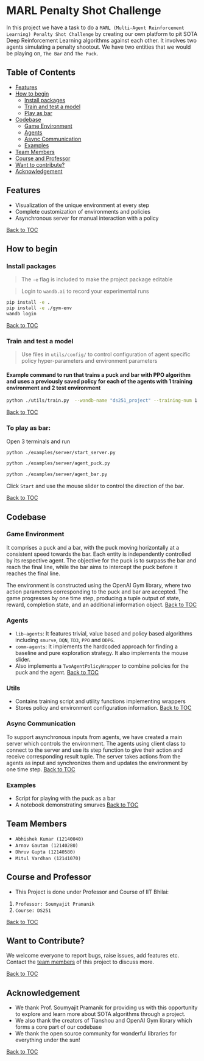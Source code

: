# MARL Penalty Shot Challenge
In this project we have a task to do a `MARL (Multi-Agent Reinforcement Learning) Penalty Shot Challenge` by creating our own platform to pit SOTA Deep Reinforcement Learning algorithms against each other. It involves two agents simulating a penalty shootout. We have two entities that we would be playing on, `The Bar` and `The Puck`.

## Table of Contents
- [Features](#features)
- [How to begin](#how-to-begin)
    - [Install packages](#install-packages)
    - [Train and test a model](#train-and-test-a-model)
    - [Play as bar](#to-play-as-bar)
- [Codebase](#codebase)
    - [Game Environment](#game-environment)
    - [Agents](#agents)
    - [Async Communication](#async-communication)
    - [Examples](#examples)
- [Team Members](#team-members)
- [Course and Professor](#course-and-professor)
- [Want to contribute?](#want-to-contribute)
- [Acknowledgement](#acknowledgement)

## Features
- Visualization of the unique environment at every step
- Complete customization of environments and policies
- Asynchronous server for manual interaction with a policy

[Back to TOC](#table-of-contents)

## How to begin

### Install packages
>The `-e` flag is included to make the project package editable

>Login to `wandb.ai` to record your experimental runs 
```bash
pip install -e .
pip install -e ./gym-env
wandb login
```

[Back to TOC](#table-of-contents)

### Train and test a model
> Use files in `utils/config/` to control configuration of agent specific policy hyper-parameters and environment parameters

#### Example command to run that trains a puck and bar with PPO algorithm and uses a previously saved policy for each of the agents with 1 training environment and 2 test environment 
```bash
python ./utils/train.py  --wandb-name "ds251_project" --training-num 1 --test-num 2 --puck ppo --bar ppo --load-puck-id both_ppo --load-bar-id both_ppo 
```

[Back to TOC](#table-of-contents)

### To play as bar:
Open 3 terminals and run 
```bash
python ./examples/server/start_server.py
```
```bash
python ./examples/server/agent_puck.py
```
```bash
python ./examples/server/agent_bar.py
```
Click `Start` and use the mouse slider to control the direction of the bar.

[Back to TOC](#table-of-contents)

## Codebase
### Game Environment
It comprises a puck and a bar, with the puck moving horizontally at a consistent speed towards the bar. Each entity is independently controlled by its respective agent. The objective for the puck is to surpass the bar and reach the final line, while the bar aims to intercept the puck before it reaches the final line.

The environment is constructed using the OpenAI Gym library, where two action parameters corresponding to the puck and bar are accepted. The game progresses by one time step, producing a tuple output of state, reward, completion state, and an additional information object. [Back to TOC](#table-of-contents)

### Agents
- `lib-agents`: It features trivial, value based and policy based algorithms including `smurve`, `DQN`, `TD3`, `PPO` and `DDPG`.
- `comm-agents`: It implements the hardcoded approach for finding a baseline and pure exploration strategy. It also implements the mouse slider.
- Also implements a `TwoAgentPolicyWrapper` to combine policies for the puck and the agent.
[Back to TOC](#table-of-contents)

### Utils
- Contains training script and utility functions implementing wrappers
- Stores policy and environment configuration information. 
[Back to TOC](#table-of-contents)

### Async Communication
To support asynchronous inputs from agents, we have created a main server which controls the environment. The agents using client class to connect to the server and use its step function to give their action and receive corresponding result tuple. The server takes actions from the agents as input and synchronizes them and updates the environment by one time step. [Back to TOC](#table-of-contents)

### Examples
- Script for playing with the puck as a bar
- A notebook demonstrating smurves
[Back to TOC](#table-of-contents)


## Team Members
- `Abhishek Kumar (12140040)`
- `Arnav Gautam (12140280)`
- `Dhruv Gupta (12140580)`
- `Mitul Vardhan (12141070)`

## Course and Professor
- This Project is done under Professor and Course of IIT Bhilai:

1. `Professor: Soumyajit Pramanik`
2. `Course: DS251`

[Back to TOC](#table-of-contents)
## Want to Contribute?
We welcome everyone to report bugs, raise issues, add features etc. Contact the [team members](#team-members) of this project to discuss more.

[Back to TOC](#table-of-contents)
## Acknowledgement
- We thank Prof. Soumyajit Pramanik for providing us with this opportunity to explore and learn more about SOTA algorithms through a project.
- We also thank the creators of Tianshou and OpenAI Gym library which forms a core part of our codebase
- We thank the open source community for wonderful libraries for everything under the sun! 

[Back to TOC](#table-of-contents)
